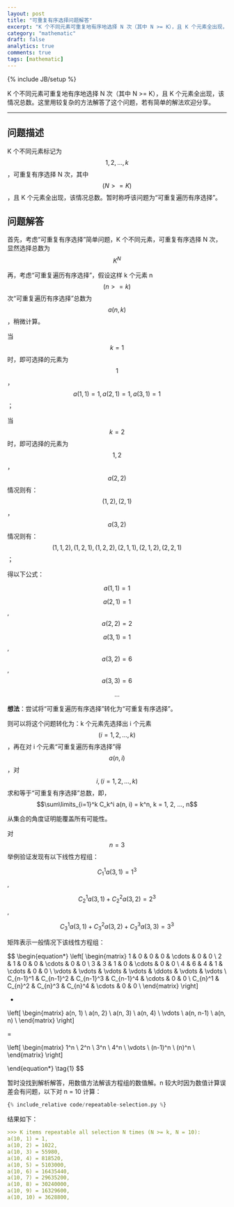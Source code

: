 ```yaml
---
layout: post
title: "可重复有序选择问题解答"
excerpt: "K 个不同元素可重复地有序地选择 N 次（其中 N >= K），且 K 个元素全出现，该情况总数。这里用较复杂的方法解答了这个问题，若有简单的解法欢迎分享。"
category: "mathematic"
draft: false
analytics: true
comments: true
tags: [mathematic]
---
```

{% include JB/setup %}

K 个不同元素可重复地有序地选择 N 次（其中 N >= K），且 K 个元素全出现，该情况总数。这里用较复杂的方法解答了这个问题，若有简单的解法欢迎分享。

---

## 问题描述

K 个不同元素标记为 $${ 1, 2, ..., k }$$ ，可重复有序选择 N 次，其中 $$(N >= K)$$，且 K 个元素全出现，该情况总数。暂时称呼该问题为“可重复遍历有序选择”。

## 问题解答

首先，考虑“可重复有序选择”简单问题，K 个不同元素，可重复有序选择 N 次，显然选择总数为 $$K^N$$

再，考虑“可重复遍历有序选择”，假设这样 k 个元素 n $$(n >= k)$$ 次“可重复遍历有序选择”总数为 $$a(n, k)$$，稍微计算。

当 $$k = 1$$ 时，即可选择的元素为 $${ 1 }$$，$$a(1, 1) = 1, a(2, 1) = 1, a(3, 1) = 1$$；

当 $$k = 2$$ 时，即可选择的元素为 $${ 1, 2 }$$，$$a(2, 2)$$ 情况则有：$$(1, 2), (2, 1)$$，$$a(3, 2)$$ 情况则有：$$(1, 1, 2), (1, 2, 1), (1, 2, 2), (2, 1, 1), (2, 1, 2), (2, 2, 1)$$；

得以下公式：

$$a(1, 1) = 1$$ $$$$ $$$$

$$a(2, 1) = 1$$, $$a(2, 2) = 2$$ $$$$

$$a(3, 1) = 1$$, $$a(3, 2) = 6$$, $$a(3, 3) = 6$$

$$...$$ $$$$ $$$$

**想法**：尝试将“可重复遍历有序选择”转化为“可重复有序选择”。

则可以将这个问题转化为：k 个元素先选择出 i 个元素 $$(i = 1, 2, ..., k)$$，再在对 i 个元素“可重复遍历有序选择”得 $$a(n, i)$$，对 $$i, (i = 1, 2, ..., k)$$ 求和等于“可重复有序选择”总数，即，$$\sum\limits_{i=1}^k C_k^i a(n, i) = k^n, k = 1, 2, ..., n$$

从集合的角度证明能覆盖所有可能性。

对 $$n = 3$$ 举例验证发现有以下线性方程组：

$$C_1^1 a(3, 1) = 1^3$$, $$$$

$$C_2^1 a(3, 1) + C_2^2 a(3, 2) = 2^3$$, $$$$

$$C_3^1 a(3, 1) + C_3^2 a(3, 2) + C_3^3 a(3, 3) = 3^3$$ $$$$

矩阵表示一般情况下该线性方程组：

$$
\begin{equation*}
\left[
\begin{matrix}
 1           & 0          & 0          & 0          & \cdots     & 0          & 0      \\
 2           & 1          & 0          & 0          & \cdots     & 0          & 0      \\
 3           & 3          & 1          & 0          & \cdots     & 0          & 0      \\
 4           & 6          & 4          & 1          & \cdots     & 0          & 0      \\
 \vdots      & \vdots     & \vdots     & \vdots     & \ddots     & \vdots     & \vdots \\
 C_{n-1}^1   & C_{n-1}^2  & C_{n-1}^3  & C_{n-1}^4  & \cdots     & 0          & 0      \\
 C_{n}^1     & C_{n}^2    & C_{n}^3    & C_{n}^4    & \cdots     & 0          & 0      \\
\end{matrix}
\right]

*

\left[
\begin{matrix}
 a(n, 1)     \\
 a(n, 2)     \\
 a(n, 3)     \\
 a(n, 4)     \\
 \vdots      \\
 a(n, n-1)   \\
 a(n, n)     \\
\end{matrix}
\right]

=

\left[
\begin{matrix}
 1^n         \\
 2^n         \\
 3^n         \\
 4^n         \\
 \vdots      \\
 (n-1)^n         \\
 (n)^n         \\
\end{matrix}
\right]

\end{equation*} \tag{1}
$$

暂时没找到解析解答，用数值方法解该方程组的数值解。n 较大时因为数值计算误差会有问题，以下对 n = 10 计算：

```python
{% include_relative code/repeatable-selection.py %}
```

结果如下：

```markdown
>>> K items repeatable all selection N times (N >= k, N = 10):
a(10, 1) = 1,
a(10, 2) = 1022,
a(10, 3) = 55980,
a(10, 4) = 818520,
a(10, 5) = 5103000,
a(10, 6) = 16435440,
a(10, 7) = 29635200,
a(10, 8) = 30240000,
a(10, 9) = 16329600,
a(10, 10) = 3628800,
```
